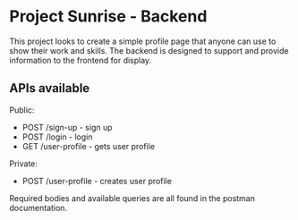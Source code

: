 # Project Sunrise - Backend

This project looks to create a simple profile page that anyone can use to show their work and skills. The backend is designed to support and provide information to the frontend for display.

## APIs available

Public:

- POST /sign-up - sign up
- POST /login - login
- GET /user-profile - gets user profile

Private:

- POST /user-profile - creates user profile

Required bodies and available queries are all found in the postman documentation.
